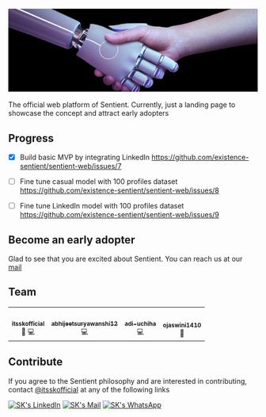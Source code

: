 ![Github Web Banner](./github/assets/banner.png)

The official web platform of Sentient. Currently, just a landing page to showcase the concept and attract early adopters

## Progress 

- [x] Build basic MVP by integrating LinkedIn https://github.com/existence-sentient/sentient-web/issues/7
- [ ] Fine tune casual model with 100 profiles dataset https://github.com/existence-sentient/sentient-web/issues/8
- [ ] Fine tune LinkedIn model with 100 profiles dataset https://github.com/existence-sentient/sentient-web/issues/9


## Become an early adopter

Glad to see that you are excited about Sentient. You can reach us at our [mail](mailto:existence-sentient@gmail.com)

## Team

<!-- ALL-CONTRIBUTORS-LIST:START - Do not remove or modify this section -->
<!-- prettier-ignore-start -->
<!-- markdownlint-disable -->

<table>
  <tr>
     <td align="center">
       <a href="https://github.com/itsskofficial">
         <img src="https://avatars.githubusercontent.com/u/65887545?v=4?s=100" width="100px;" alt=""/>
         <br />
         <sub>
           <b>
             itsskofficial
           </b>
         </sub>
       </a>
       <br />
       <a title="Design">
         🎨
       </a> 
       <a title="Code">
         💻
       </a>
     </td>  
         <td align="center">
       <a href="https://github.com/abhijeetsuryawanshi12">
         <img src="https://avatars.githubusercontent.com/u/108229267?v=4" width="100px;" alt=""/>
         <br />
         <sub>
           <b>
             abhijeetsuryawanshi12
           </b>
         </sub>
       </a>
       <br />
       <a title="Code">
         💻
       </a>
     </td>  
     <td align="center">
       <a href="https://github.com/adi-uchiha">
         <img src="https://avatars.githubusercontent.com/u/103348863?v=4" width="100px;" alt=""/>
         <br />
         <sub>
           <b>
             adi-uchiha
           </b>
         </sub>
       </a>
       <br />
       <a title="Code">
         💻
       </a>
     </td>  
     <td align="center">
       <a href="https://github.com/ojaswini1410">
         <img src="https://avatars.githubusercontent.com/u/113436626?v=4" width="100px;" alt=""/>
         <br />
         <sub>
           <b>
             ojaswini1410
           </b>
         </sub>
       </a>
       <br />
       <a title="Design">
         🎨
       </a> 
     </td>  
  </tr>
</table>

<!-- markdownlint-restore -->
<!-- prettier-ignore-end -->
<!-- ALL-CONTRIBUTORS-LIST:END -->  


## Contribute

If you agree to the Sentient philosophy and are interested in contributing, contact [@itsskofficial](https://github.com/itsskofficial) at any of the following links

[![SK's LinkedIn](https://img.shields.io/badge/LinkedIn-informational?style=flat&logo=linkedin&logoColor=white&color=0D76A8)](https://www.linkedin.com/in/sarthak-karandikar-0223b7228/)
[![SK's Mail](https://img.shields.io/badge/Gmail-informational?style=flat&logo=gmail&logoColor=white&color=EA4335)](mailto:itsskofficial03@gmail.com)
[![SK's WhatsApp](https://img.shields.io/badge/WhatsApp-informational?style=flat&logo=whatsapp&logoColor=white&color=25D366)](https://wa.me/+918275017823/)
